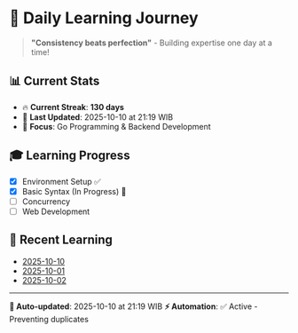 # 🚀 Daily Learning Journey

> **"Consistency beats perfection"** - Building expertise one day at a time!

## 📊 Current Stats
- 🔥 **Current Streak**: **130 days**
- 📅 **Last Updated**: 2025-10-10 at 21:19 WIB
- 🎯 **Focus**: Go Programming & Backend Development

## 🎓 Learning Progress
- [x] Environment Setup ✅
- [x] Basic Syntax (In Progress) 🔄
- [ ] Concurrency
- [ ] Web Development

## 📖 Recent Learning
- [2025-10-10](learning-log/.md)
- [2025-10-01](learning-log/.md)
- [2025-10-02](learning-log/.md)

---
**🤖 Auto-updated**: 2025-10-10 at 21:19 WIB
**⚡ Automation**: ✅ Active - Preventing duplicates
